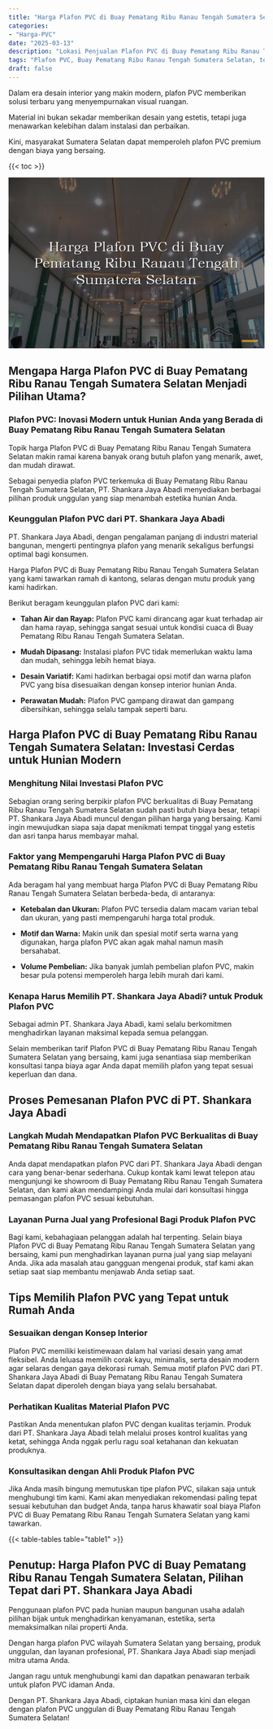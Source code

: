```yaml
---
title: "Harga Plafon PVC di Buay Pematang Ribu Ranau Tengah Sumatera Selatan"
categories: 
- "Harga-PVC"
date: "2025-03-13"
description: "Lokasi Penjualan Plafon PVC di Buay Pematang Ribu Ranau Tengah Sumatera Selatan untuk hunian, kantor, serta gerai. Panel berkualitas, variasi motif, variasi warna modern, beserta jasa penempatan ditangani oleh teknisi profesional serta garansi resmi!|Jasa penjualan Plafon PVC di Buay Pematang Ribu Ranau Tengah Sumatera Selatan bagi kebutuhan hunian, kantor, atau ritel, beserta panel terbaik dan penempatan oleh tim berpengalaman dan jaminan resmi.|Solusi Plafon PVC di Buay Pematang Ribu Ranau Tengah Sumatera Selatan yang andal untuk hunian, kantor, serta gerai, bersama panel berkualitas dan penempatan oleh tenaga ahli profesional dan jaminan resmi.|Distribusi Plafon PVC di Buay Pematang Ribu Ranau Tengah Sumatera Selatan untuk tempat tinggal, perkantoran, serta toko, beserta material unggulan dan penempatan ditangani oleh tim berpengalaman, disertai dengan garansi resmi.}"
tags: "Plafon PVC, Buay Pematang Ribu Ranau Tengah Sumatera Selatan, toko, Penyedia, distributor"
draft: false
---
```


Dalam era desain interior yang makin modern, plafon PVC memberikan solusi terbaru yang menyempurnakan visual ruangan.

Material ini bukan sekadar memberikan desain yang estetis, tetapi juga menawarkan kelebihan dalam instalasi dan perbaikan.

Kini, masyarakat Sumatera Selatan dapat memperoleh plafon PVC premium dengan biaya yang bersaing.

{{< toc >}}

![Harga Plafon PVC di Buay Pematang Ribu Ranau Tengah Sumatera Selatan](/images/Harga-PVC/Harga-Plafon-PVC-di-Buay-Pematang-Ribu-Ranau-Tengah-Sumatera-Selatan.png)


## Mengapa Harga Plafon PVC di Buay Pematang Ribu Ranau Tengah Sumatera Selatan Menjadi Pilihan Utama?

### Plafon PVC: Inovasi Modern untuk Hunian Anda yang Berada di Buay Pematang Ribu Ranau Tengah Sumatera Selatan

Topik harga Plafon PVC di Buay Pematang Ribu Ranau Tengah Sumatera Selatan makin ramai karena banyak orang butuh plafon yang menarik, awet, dan mudah dirawat.

Sebagai penyedia plafon PVC terkemuka di Buay Pematang Ribu Ranau Tengah Sumatera Selatan, PT. Shankara Jaya Abadi menyediakan berbagai pilihan produk unggulan yang siap menambah estetika hunian Anda.

### Keunggulan Plafon PVC dari PT. Shankara Jaya Abadi

PT. Shankara Jaya Abadi, dengan pengalaman panjang di industri material bangunan, mengerti pentingnya plafon yang menarik sekaligus berfungsi optimal bagi konsumen.

Harga Plafon PVC di Buay Pematang Ribu Ranau Tengah Sumatera Selatan yang kami tawarkan ramah di kantong, selaras dengan mutu produk yang kami hadirkan.

Berikut beragam keunggulan plafon PVC dari kami:

- **Tahan Air dan Rayap:** Plafon PVC kami dirancang agar kuat terhadap air dan hama rayap, sehingga sangat sesuai untuk kondisi cuaca di Buay Pematang Ribu Ranau Tengah Sumatera Selatan.

- **Mudah Dipasang:** Instalasi plafon PVC tidak memerlukan waktu lama dan mudah, sehingga lebih hemat biaya.

- **Desain Variatif:** Kami hadirkan berbagai opsi motif dan warna plafon PVC yang bisa disesuaikan dengan konsep interior hunian Anda.

- **Perawatan Mudah:** Plafon PVC gampang dirawat dan gampang dibersihkan, sehingga selalu tampak seperti baru.

## Harga Plafon PVC di Buay Pematang Ribu Ranau Tengah Sumatera Selatan: Investasi Cerdas untuk Hunian Modern

### Menghitung Nilai Investasi Plafon PVC

Sebagian orang sering berpikir plafon PVC berkualitas di Buay Pematang Ribu Ranau Tengah Sumatera Selatan sudah pasti butuh biaya besar, tetapi PT. Shankara Jaya Abadi muncul dengan pilihan harga yang bersaing. Kami ingin mewujudkan siapa saja dapat menikmati tempat tinggal yang estetis dan asri tanpa harus membayar mahal.

### Faktor yang Mempengaruhi Harga Plafon PVC di Buay Pematang Ribu Ranau Tengah Sumatera Selatan

Ada beragam hal yang membuat harga Plafon PVC di Buay Pematang Ribu Ranau Tengah Sumatera Selatan berbeda-beda, di antaranya:

- **Ketebalan dan Ukuran:** Plafon PVC tersedia dalam macam varian tebal dan ukuran, yang pasti mempengaruhi harga total produk.

- **Motif dan Warna:** Makin unik dan spesial motif serta warna yang digunakan, harga plafon PVC akan agak mahal namun masih bersahabat.

- **Volume Pembelian:** Jika banyak jumlah pembelian plafon PVC, makin besar pula potensi memperoleh harga lebih murah dari kami.

### Kenapa Harus Memilih PT. Shankara Jaya Abadi? untuk Produk Plafon PVC

Sebagai admin PT. Shankara Jaya Abadi, kami selalu berkomitmen menghadirkan layanan maksimal kepada semua pelanggan.

Selain memberikan tarif Plafon PVC di Buay Pematang Ribu Ranau Tengah Sumatera Selatan yang bersaing, kami juga senantiasa siap memberikan konsultasi tanpa biaya agar Anda dapat memilih plafon yang tepat sesuai keperluan dan dana.

## Proses Pemesanan Plafon PVC di PT. Shankara Jaya Abadi

### Langkah Mudah Mendapatkan Plafon PVC Berkualitas di Buay Pematang Ribu Ranau Tengah Sumatera Selatan

Anda dapat mendapatkan plafon PVC dari PT. Shankara Jaya Abadi dengan cara yang benar-benar sederhana. Cukup kontak kami lewat telepon atau mengunjungi ke showroom di Buay Pematang Ribu Ranau Tengah Sumatera Selatan, dan kami akan mendampingi Anda mulai dari konsultasi hingga pemasangan plafon PVC sesuai kebutuhan.

### Layanan Purna Jual yang Profesional Bagi Produk Plafon PVC

Bagi kami, kebahagiaan pelanggan adalah hal terpenting. Selain biaya Plafon PVC di Buay Pematang Ribu Ranau Tengah Sumatera Selatan yang bersaing, kami pun menghadirkan layanan purna jual yang siap melayani Anda. Jika ada masalah atau gangguan mengenai produk, staf kami akan setiap saat siap membantu menjawab Anda setiap saat.

## Tips Memilih Plafon PVC yang Tepat untuk Rumah Anda

### Sesuaikan dengan Konsep Interior

Plafon PVC memiliki keistimewaan dalam hal variasi desain yang amat fleksibel. Anda leluasa memilih corak kayu, minimalis, serta desain modern agar selaras dengan gaya dekorasi rumah. Semua motif plafon PVC dari PT. Shankara Jaya Abadi di Buay Pematang Ribu Ranau Tengah Sumatera Selatan dapat diperoleh dengan biaya yang selalu bersahabat.

### Perhatikan Kualitas Material Plafon PVC

Pastikan Anda menentukan plafon PVC dengan kualitas terjamin. Produk dari PT. Shankara Jaya Abadi telah melalui proses kontrol kualitas yang ketat, sehingga Anda nggak perlu ragu soal ketahanan dan kekuatan produknya.

### Konsultasikan dengan Ahli Produk Plafon PVC

Jika Anda masih bingung memutuskan tipe plafon PVC, silakan saja untuk menghubungi tim kami. Kami akan menyediakan rekomendasi paling tepat sesuai kebutuhan dan budget Anda, tanpa harus khawatir soal biaya Plafon PVC di Buay Pematang Ribu Ranau Tengah Sumatera Selatan yang kami tawarkan.

{{< table-tables table="table1" >}}

## Penutup: Harga Plafon PVC di Buay Pematang Ribu Ranau Tengah Sumatera Selatan, Pilihan Tepat dari PT. Shankara Jaya Abadi

Penggunaan plafon PVC pada hunian maupun bangunan usaha adalah pilihan bijak untuk menghadirkan kenyamanan, estetika, serta memaksimalkan nilai properti Anda.

Dengan harga plafon PVC wilayah Sumatera Selatan yang bersaing, produk unggulan, dan layanan profesional, PT. Shankara Jaya Abadi siap menjadi mitra utama Anda.

Jangan ragu untuk menghubungi kami dan dapatkan penawaran terbaik untuk plafon PVC idaman Anda.

Dengan PT. Shankara Jaya Abadi, ciptakan hunian masa kini dan elegan dengan plafon PVC unggulan di Buay Pematang Ribu Ranau Tengah Sumatera Selatan!